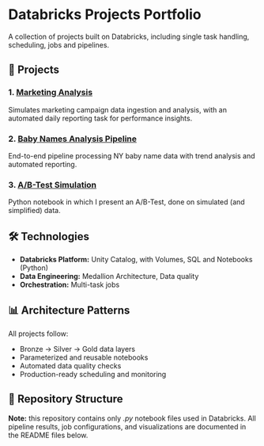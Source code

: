 # Databricks Projects Portfolio

A collection of projects built on Databricks, including single task handling, scheduling, jobs and pipelines.

## 🚀 Projects

### 1. [Marketing Analysis](https://github.com/JayCBoi/Databricks/tree/main/Marketing%20Analysis)
Simulates marketing campaign data ingestion and analysis, with an automated daily reporting task for performance insights.

### 2. [Baby Names Analysis Pipeline](https://github.com/JayCBoi/Databricks/tree/main/Name%20Trends%20Pipeline)
End-to-end pipeline processing NY baby name data with trend analysis and automated reporting.

### 3. [A/B-Test Simulation](https://github.com/JayCBoi/Databricks/tree/main/AB%20Test%20Analysis)
Python notebook in which I present an A/B-Test, done on simulated (and simplified) data.

## 🛠️ Technologies

- **Databricks Platform:** Unity Catalog, with Volumes, SQL and Notebooks (Python)
- **Data Engineering:** Medallion Architecture, Data quality
- **Orchestration:** Multi-task jobs

## 📊 Architecture Patterns

All projects follow:
- Bronze → Silver → Gold data layers
- Parameterized and reusable notebooks
- Automated data quality checks
- Production-ready scheduling and monitoring

## 📁 Repository Structure

**Note:** this repository contains only *.py* notebook files used in Databricks. All pipeline results, job configurations, and visualizations are documented in the README files below.
